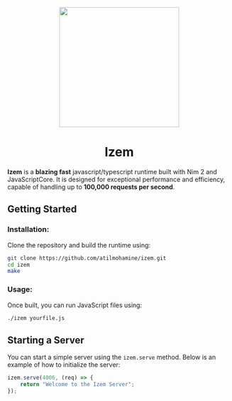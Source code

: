 <p align="center">
   <img src="https://github.com/user-attachments/assets/d36b27aa-29a1-466b-9571-1471cabff1fd" style="width: 270px">
</p>
<h1 align="center">Izem</h1>

**Izem** is a **blazing fast** javascript/typescript runtime built with Nim 2 and JavaScriptCore. It is designed for exceptional performance and efficiency, capable of handling up to **100,000 requests per second**.

## Getting Started

### Installation:

Clone the repository and build the runtime using:

```bash
git clone https://github.com/atilmohamine/izem.git
cd izem
make
```

### Usage:

Once built, you can run JavaScript files using:

```bash
./izem yourfile.js
```

## Starting a Server

You can start a simple server using the `izem.serve` method. Below is an example of how to initialize the server:

```js
izem.serve(4006, (req) => {
    return "Welcome to the Izem Server";
});
```
